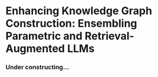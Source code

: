 # Enhancing Knowledge Graph Construction: Ensembling Parametric and Retrieval-Augmented LLMs
### Under constructing...
